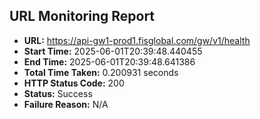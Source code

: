 ## URL Monitoring Report

- **URL:** https://api-gw1-prod1.fisglobal.com/gw/v1/health
- **Start Time:** 2025-06-01T20:39:48.440455
- **End Time:** 2025-06-01T20:39:48.641386
- **Total Time Taken:** 0.200931 seconds
- **HTTP Status Code:** 200
- **Status:** Success
- **Failure Reason:** N/A
